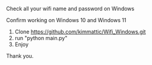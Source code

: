 Check all your wifi name and password on Windows 

Confirm working on Windows 10 and Windows 11 

1. Clone https://github.com/kimmattic/Wifi_Windows.git 
2. run "python main.py"
3. Enjoy

Thank you.
